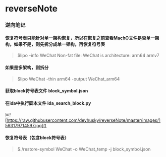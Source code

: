# reverseNote
### 逆向笔记

#### 恢复符号表只能针对单一架构恢复，所以在恢复之前查看MachO文件是否单一架构，如果不是，则先拆分成单一架构，再恢复符号表
> $lipo -info WeChat
Non-fat file: WeChat is architecture: arm64 armv7

#### 如果是多架构，则拆分
> $lipo WeChat -thin arm64 -output WeChat_arm64

#### 获取block符号表文件 block_symbol.json

#### 在ida中执行脚本文件 ida_search_block.py
￼![https://raw.githubusercontent.com/devhusky/reverseNote/master/images/1563179714597.jpg]()

#### 恢复符号表（包含block符号表）
> $./restore-symbol  WeChat -o WeChat_temp -j block_symbol.json
